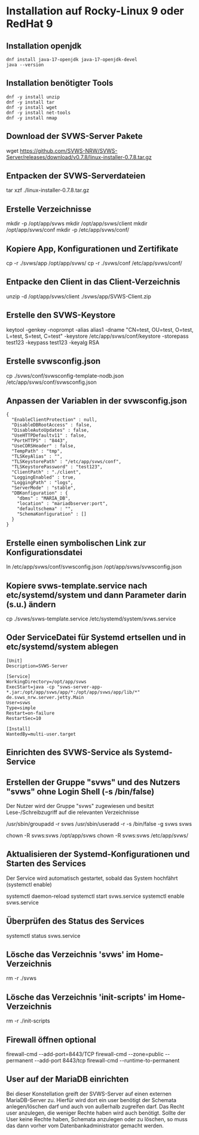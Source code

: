 # Installation auf Rocky-Linux 9 oder RedHat 9

## Installation openjdk

```
dnf install java-17-openjdk java-17-openjdk-devel
java --version
```

## Installation benötigter Tools

```
dnf -y install unzip
dnf -y install tar
dnf -y install wget
dnf -y install net-tools
dnf -y install nmap
```

## Download der SVWS-Server Pakete

wget https://github.com/SVWS-NRW/SVWS-Server/releases/download/v0.7.8/linux-installer-0.7.8.tar.gz


## Entpacken der SVWS-Serverdateien

tar xzf ./linux-installer-0.7.8.tar.gz

## Erstelle Verzeichnisse

mkdir -p /opt/app/svws
mkdir /opt/app/svws/client
mkdir /opt/app/svws/conf
mkdir -p /etc/app/svws/conf/


## Kopiere App, Konfigurationen und Zertifikate
cp -r ./svws/app /opt/app/svws/
cp -r ./svws/conf /etc/app/svws/conf/

## Entpacke den Client in das Client-Verzeichnis
unzip -d /opt/app/svws/client  ./svws/app/SVWS-Client.zip

## Erstelle den SVWS-Keystore

keytool -genkey -noprompt -alias alias1 -dname "CN=test, OU=test, O=test, L=test, S=test, C=test" -keystore /etc/app/svws/conf/keystore -storepass test123 -keypass test123  -keyalg RSA

## Erstelle svwsconfig.json

cp ./svws/conf/svwsconfig-template-nodb.json /etc/app/svws/conf/svwsconfig.json

## Anpassen der Variablen in der svwsconfig.json

```
{
  "EnableClientProtection" : null,
  "DisableDBRootAccess" : false,
  "DisableAutoUpdates" : false,
  "UseHTTPDefaultv11" : false,
  "PortHTTPS" : "8443",
  "UseCORSHeader" : false,
  "TempPath" : "tmp",
  "TLSKeyAlias" : "",
  "TLSKeystorePath" : "/etc/app/svws/conf",
  "TLSKeystorePassword" : "test123",
  "ClientPath" : "./client",
  "LoggingEnabled" : true,
  "LoggingPath" : "logs",
  "ServerMode" : "stable",
  "DBKonfiguration" : {
    "dbms" : "MARIA_DB",
    "location" : "mariadbserver:port",
    "defaultschema" : "",
    "SchemaKonfiguration" : []
  }
}
```

## Erstelle einen symbolischen Link zur Konfigurationsdatei

ln /etc/app/svws/conf/svwsconfig.json /opt/app/svws/svwsconfig.json

## Kopiere svws-template.service nach etc/systemd/system und dann Parameter darin (s.u.) ändern

cp ./svws/svws-template.service /etc/systemd/system/svws.service

## Oder ServiceDatei für Systemd ertsellen und in etc/systemd/system  ablegen

```
[Unit]
Description=SVWS-Server

[Service]
WorkingDirectory=/opt/app/svws
ExecStart=java -cp "svws-server-app-*.jar:/opt/app/svws/app/*:/opt/app/svws/app/lib/*" de.svws_nrw.server.jetty.Main
User=svws
Type=simple
Restart=on-failure
RestartSec=10

[Install]
WantedBy=multi-user.target
```

## Einrichten des SVWS-Service als Systemd-Service

## Erstellen der Gruppe "svws" und des Nutzers "svws" ohne Login Shell (-s /bin/false)

Der Nutzer wird der Gruppe "svws" zugewiesen und besitzt Lese-/Schreibzugriff auf die relevanten Verzeichnisse

/usr/sbin/groupadd -r svws
/usr/sbin/useradd -r -s /bin/false -g svws svws

chown -R svws:svws /opt/app/svws
chown -R svws:svws /etc/app/svws/

## Aktualisieren der Systemd-Konfigurationen und Starten des Services

Der Service wird automatisch gestartet, sobald das System hochfährt (systemctl enable)

systemctl daemon-reload
systemctl start svws.service
systemctl enable svws.service

## Überprüfen des Status des Services

systemctl status svws.service

## Lösche das Verzeichnis 'svws' im Home-Verzeichnis

rm -r ./svws

## Lösche das Verzeichnis 'init-scripts' im Home-Verzeichnis

rm -r ./init-scripts

## Firewall öffnen optional

firewall-cmd --add-port=8443/TCP
firewall-cmd --zone=public --permanent --add-port 8443/tcp
firewall-cmd --runtime-to-permanent

## User auf der MariaDB einrichten

Bei dieser Konstellation greift der SVWS-Server auf einen externen MariaDB-Server zu.
Hierfür wird dort ein user benötigt der Schemata anlegen/löschen darf und auch von außerhalb zugreifen darf.
Das Recht user anzulegen, die weniger Rechte haben wird auch benötigt. 
Sollte der User keine Rechte haben, Schemata anzulegen oder zu löschen, so muss das dann vorher vom Datenbankadministrator gemacht werden.